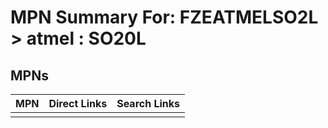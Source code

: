 



# MPN Summary For: FZEATMELSO2L > atmel : SO20L

## MPNs
  

|MPN|Direct Links|Search Links|
| :--- | :--- | :--- |
||||
